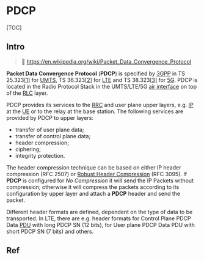 # PDCP

[TOC]



## Intro

> :link: https://en.wikipedia.org/wiki/Packet_Data_Convergence_Protocol

**Packet Data Convergence Protocol** (**PDCP**) is specified by [3GPP](https://en.wikipedia.org/wiki/3GPP) in TS 25.323[[1\]](https://en.wikipedia.org/wiki/Packet_Data_Convergence_Protocol#cite_note-1) for [UMTS](https://en.wikipedia.org/wiki/UMTS), TS 36.323[[2\]](https://en.wikipedia.org/wiki/Packet_Data_Convergence_Protocol#cite_note-2) for [LTE](https://en.wikipedia.org/wiki/LTE_(telecommunication)) and TS 38.323[[3\]](https://en.wikipedia.org/wiki/Packet_Data_Convergence_Protocol#cite_note-3) for [5G](https://en.wikipedia.org/wiki/5G). PDCP is located in the Radio Protocol Stack in the UMTS/LTE/5G [air interface](https://en.wikipedia.org/wiki/Air_interface) on top of the [RLC](https://en.wikipedia.org/wiki/Radio_Link_Control) layer.

PDCP provides its services to the [RRC](https://en.wikipedia.org/wiki/Radio_Resource_Control) and user plane upper layers, e.g. [IP](https://en.wikipedia.org/wiki/Internet_Protocol) at the [UE](https://en.wikipedia.org/wiki/User_equipment) or to the relay at the base station. The following services are provided by PDCP to upper layers:

- transfer of user plane data;
- transfer of control plane data;
- header compression;
- ciphering;
- integrity protection.

The header compression technique can be based on either IP header compression (RFC 2507) or [Robust Header Compression](https://en.wikipedia.org/wiki/Robust_Header_Compression) (RFC 3095). If **PDCP** is configured for *No Compression* it will send the IP Packets without compression; otherwise it will compress the packets according to its configuration by upper layer and attach a **PDCP** header and send the packet.

Different header formats are defined, dependent on the type of data to be transported. In LTE, there are e.g. header formats for Control Plane PDCP Data [PDU](https://en.wikipedia.org/wiki/Protocol_data_unit) with long PDCP SN (12 bits), for User plane PDCP Data PDU with short PDCP SN (7 bits) and others.



## Ref

